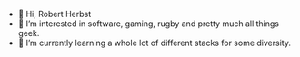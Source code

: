 - 👋 Hi, Robert Herbst
- 👀 I’m interested in software, gaming, rugby and pretty much all things geek.
- 🌱 I’m currently learning a whole lot of different stacks for some diversity.
